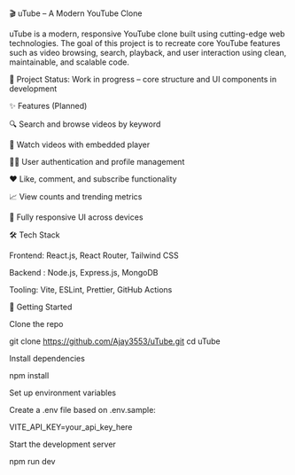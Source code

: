 🎬 uTube – A Modern YouTube Clone

uTube is a modern, responsive YouTube clone built using cutting-edge web technologies. The goal of this project is to recreate core YouTube features such as video browsing, search, playback, and user interaction using clean, maintainable, and scalable code.

🚧 Project Status: Work in progress – core structure and UI components in development

✨ Features (Planned)

🔍 Search and browse videos by keyword

🎥 Watch videos with embedded player

🧑‍💼 User authentication and profile management

❤️ Like, comment, and subscribe functionality

📈 View counts and trending metrics

📱 Fully responsive UI across devices

🛠️ Tech Stack

Frontend: React.js, React Router, Tailwind CSS

Backend : Node.js, Express.js, MongoDB

Tooling: Vite, ESLint, Prettier, GitHub Actions

🚀 Getting Started

Clone the repo

git clone https://github.com/Ajay3553/uTube.git
cd uTube


Install dependencies

npm install


Set up environment variables

Create a .env file based on .env.sample:

VITE_API_KEY=your_api_key_here


Start the development server

npm run dev
